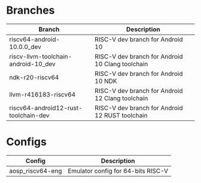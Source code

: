 # Branches

| Branch                               | Description                                      |
| ------------------------------------ | ------------------------------------------------ |
| riscv64-android-10.0.0_dev           | RISC-V dev branch for Android 10                 |
| riscv-llvm-toolchain-android-10_dev  | RISC-V dev branch for Android 10 Clang toolchain |
| ndk-r20-riscv64                      | RISC-V dev branch for Android 10 NDK             |
| llvm-r416183-riscv64                 | RISC-V dev branch for Android 12 Clang toolchain |
| riscv64-android12-rust-toolchain-dev | RISC-V dev branch for Android 12 RUST toolchain  |

# Configs

| Config           | Description                        |
| ---------------- | ---------------------------------- |
| aosp_riscv64-eng | Emulator config for 64-bits RISC-V |
